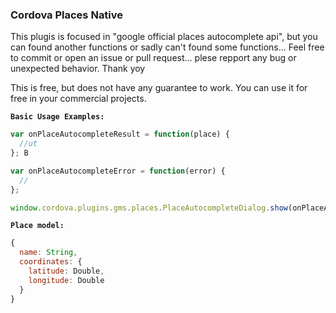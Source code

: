 ### Cordova Places Native

This plugis is focused in "google official places autocomplete api", but you can found another functions or sadly can't found some functions... 
Feel free to commit or open an issue or pull request... plese repport any bug or unexpected behavior. Thank yoy

This is free, but does not have any guarantee to work. You can use it for free in your commercial projects.

**`Basic Usage Examples:`**
```javascript
var onPlaceAutocompleteResult = function(place) {
  //ut
}; B

var onPlaceAutocompleteError = function(error) {
  //
};

window.cordova.plugins.gms.places.PlaceAutocompleteDialog.show(onPlaceAutocompleteResult, onPlaceAutocompleteError);

```


**`Place model:`**
```javascript
{
  name: String,
  coordinates: {
    latitude: Double,
    longitude: Double
  }
}
```
